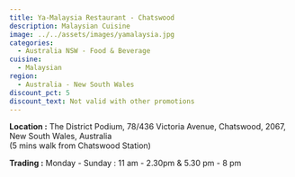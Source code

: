 ```yaml
---
title: Ya-Malaysia Restaurant - Chatswood
description: Malaysian Cuisine
image: ../../assets/images/yamalaysia.jpg
categories:
  - Australia NSW - Food & Beverage
cuisine:
  - Malaysian
region:
  - Australia - New South Wales
discount_pct: 5
discount_text: Not valid with other promotions
---
```

**Location :** The District Podium, 78/436 Victoria Avenue, Chatswood, 2067, New South Wales, Australia\
(5 mins walk from Chatswood Station)

**Trading :** Monday - Sunday : 11 am - 2.30pm & 5.30 pm - 8 pm
